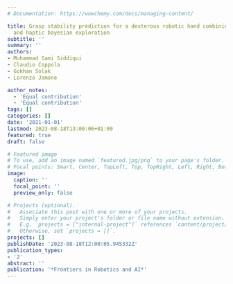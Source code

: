 ```yaml
---
# Documentation: https://wowchemy.com/docs/managing-content/

title: Grasp stability prediction for a dexterous robotic hand combining depth vision
  and haptic bayesian exploration
subtitle: ''
summary: ''
authors:
- Muhammad Sami Siddiqui
- Claudio Coppola
- Gokhan Solak
- Lorenzo Jamone

author_notes:
  - 'Equal contribution'
  - 'Equal contribution'
tags: []
categories: []
date: '2021-01-01'
lastmod: 2023-08-18T13:00:06+01:00
featured: true
draft: false

# Featured image
# To use, add an image named `featured.jpg/png` to your page's folder.
# Focal points: Smart, Center, TopLeft, Top, TopRight, Left, Right, BottomLeft, Bottom, BottomRight.
image:
  caption: ''
  focal_point: ''
  preview_only: false

# Projects (optional).
#   Associate this post with one or more of your projects.
#   Simply enter your project's folder or file name without extension.
#   E.g. `projects = ["internal-project"]` references `content/project/deep-learning/index.md`.
#   Otherwise, set `projects = []`.
projects: []
publishDate: '2023-08-18T12:00:05.945332Z'
publication_types:
- '2'
abstract: ''
publication: '*Frontiers in Robotics and AI*'
---
```

